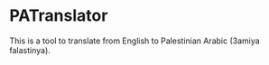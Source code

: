 # PATranslator

This is a tool to translate from English to Palestinian Arabic (3amiya falastinya).

